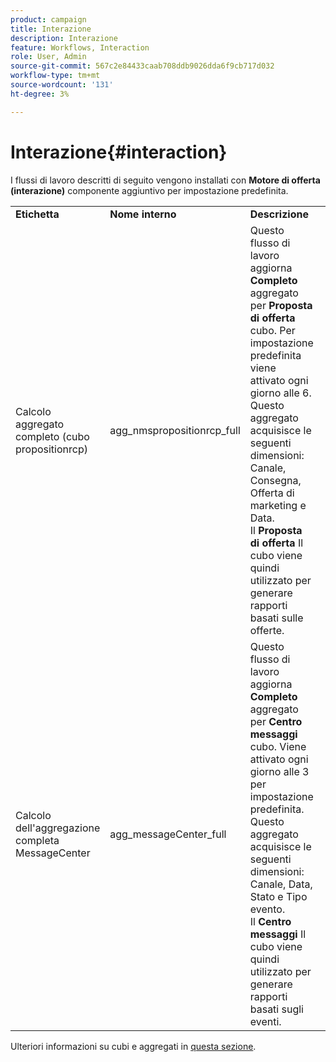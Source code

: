 ```yaml
---
product: campaign
title: Interazione
description: Interazione
feature: Workflows, Interaction
role: User, Admin
source-git-commit: 567c2e84433caab708ddb9026dda6f9cb717d032
workflow-type: tm+mt
source-wordcount: '131'
ht-degree: 3%

---
```



# Interazione{#interaction}

I flussi di lavoro descritti di seguito vengono installati con **Motore di offerta (interazione)** componente aggiuntivo per impostazione predefinita.

<table> 
 <tbody> 
  <tr> 
   <td> <strong>Etichetta</strong><br /> </td> 
   <td> <strong>Nome interno</strong><br /> </td> 
   <td> <strong>Descrizione</strong><br /> </td> 
  </tr> 
  <tr> 
   <td> <span class="uicontrol">Calcolo aggregato completo (cubo propositionrcp)</span> <br /> </td> 
   <td> <span class="uicontrol">agg_nmspropositionrcp_full</span> <br /> </td> 
   <td> Questo flusso di lavoro aggiorna <strong>Completo</strong> aggregato per <strong>Proposta di offerta</strong> cubo. Per impostazione predefinita viene attivato ogni giorno alle 6. Questo aggregato acquisisce le seguenti dimensioni: Canale, Consegna, Offerta di marketing e Data.<br /> Il <strong>Proposta di offerta</strong> Il cubo viene quindi utilizzato per generare rapporti basati sulle offerte.<br /> </td> 
  </tr> 
   <tr> 
   <td> <span class="uicontrol">Calcolo dell'aggregazione completa MessageCenter</span> <br /> </td> 
   <td> <span class="uicontrol">agg_messageCenter_full</span> <br /> </td> 
   <td> Questo flusso di lavoro aggiorna <strong>Completo</strong> aggregato per <strong>Centro messaggi</strong> cubo. Viene attivato ogni giorno alle 3 per impostazione predefinita. Questo aggregato acquisisce le seguenti dimensioni: Canale, Data, Stato e Tipo evento.<br /> Il <strong>Centro messaggi</strong> Il cubo viene quindi utilizzato per generare rapporti basati sugli eventi. <br /> </td> 
   <td> <br /> </td> 
  </tr> 
 </tbody> 
</table>

Ulteriori informazioni su cubi e aggregati in [questa sezione](../../v8/reporting/gs-cubes.md).

